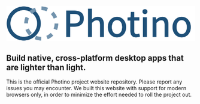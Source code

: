 ![](assets/images/photino-logo.svg)

## Build native, cross-platform desktop apps that are lighter than light.

This is the official Photino project website repository. Please report any issues you may encounter. We built this website with support for modern browsers only, in order to minimize the effort needed to roll the project out.